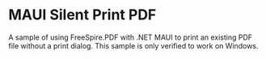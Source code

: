 # MAUI Silent Print PDF

A sample of using FreeSpire.PDF with .NET MAUI to print an existing PDF file without a print dialog. This sample is only verified to work on Windows.
